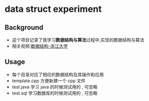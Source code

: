 # data struct experiment
## Background
- 这个项目记录了我学习**数据结构与算法**过程中,实现的数据结构与算法
- 相关视频:[数据结构-浙江大学](https://www.bilibili.com/video/BV1JW411i731?from=search&seid=6050727490707731480)


## Usage
- 每个目录对应了相应的数据结构及其操作和应用
- template.cpp 方便新建一个 cpp 文件
- test.java 学习 java 的时候测试用的 , 可忽略
- test.sql 学习数据库的时候测试用的 , 可忽略
